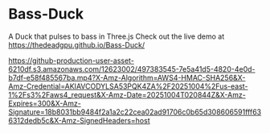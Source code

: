 # Bass-Duck
A Duck that pulses to bass in Three.js
Check out the live demo at https://thedeadgpu.github.io/Bass-Duck/

https://github-production-user-asset-6210df.s3.amazonaws.com/12623002/497383545-7e5a41d5-4820-4e0d-b7df-e58f485567ba.mp4?X-Amz-Algorithm=AWS4-HMAC-SHA256&X-Amz-Credential=AKIAVCODYLSA53PQK4ZA%2F20251004%2Fus-east-1%2Fs3%2Faws4_request&X-Amz-Date=20251004T020844Z&X-Amz-Expires=300&X-Amz-Signature=18b8031bb9484f2a1a2c22cea02ad91706c0b65d308606591fff636312dedb5c&X-Amz-SignedHeaders=host
